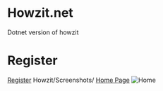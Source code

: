 # Howzit.net
 Dotnet version of howzit
# Register
[Register](Howzit/Screenshots/Screenshot%202025-01-19%20105115.png)
 Howzit/Screenshots/
[Home Page](Screenshots/Home%20full.png)
![Home](Event%20Management%20API/Screenshots/Screenshot%202024-08-23%20120557.png)

